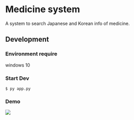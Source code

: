 # Medicine system
A system to search Japanese and Korean info of medicine.


## Development

### Environment require
windows 10

### Start Dev
```bash=
$ py app.py
```

### Demo
![](https://im2.ezgif.com/tmp/ezgif-2-5418f4727c07.gif)
